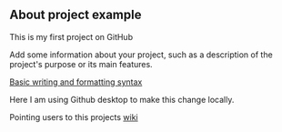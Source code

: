 ## About project example
This is my first project on GitHub

Add some information about your project, such as a description of the project's purpose or its main features.

[Basic writing and formatting syntax](https://docs.github.com/en/get-started/writing-on-github/getting-started-with-writing-and-formatting-on-github/basic-writing-and-formatting-syntax)

Here I am using Github desktop to make this change locally.

Pointing users to this projects [wiki](https://github.com/omezgithub/project-example/wiki)
